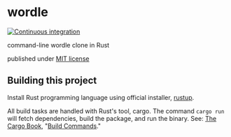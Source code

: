 # wordle

[![Continuous integration](https://github.com/jackwillis/wordle/actions/workflows/rust.yml/badge.svg)](https://github.com/jackwillis/wordle/actions/workflows/rust.yml)

command-line wordle clone in Rust

published under [MIT license](LICENSE)

## Building this project

Install Rust programming language using official installer, [rustup](https://rustup.rs/).

All build tasks are handled with Rust's tool, cargo.
The command `cargo run` will fetch dependencies, build the package, and run the binary.
See: [The Cargo Book](https://doc.rust-lang.org/cargo/index.html),
"[Build Commands](https://doc.rust-lang.org/cargo/commands/build-commands.html)." 
